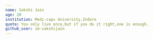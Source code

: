 ```yaml
---
name: Sakshi Jain
age: 20
institution: Medi-caps University,Indore
quote: You only live once,but if you do it right,one is enough.
github_user: im-sakshijain
---
```

